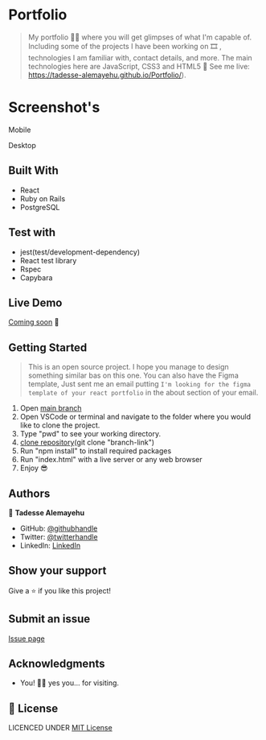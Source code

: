 # Portfolio

> My portfolio ✋🏼 where you will get glimpses of what I'm capable of. Including some of the projects I have been working on 🎞 , technologies I am familiar with, contact details, and more. The main technologies here are JavaScript, CSS3 and HTML5 🙌 See me live: <https://tadesse-alemayehu.github.io/Portfolio/>).

# Screenshot's

Mobile

Desktop

## Built With

- React
- Ruby on Rails
- PostgreSQL

## Test with

- jest(test/development-dependency)
- React test library
- Rspec
- Capybara

## Live Demo

[Coming soon]() 🙂

## Getting Started

> This is an open source project. I hope you manage to design something similar bas on this one.
> You can also have the Figma template, Just sent me an email putting `I'm looking for the figma template of your react portfolio` in the about section of your email.

1. Open [main branch](https://github.com/Tadesse-Alemayehu/portfolio-react/)
2. Open VSCode or terminal and navigate to the folder where you would like to clone the project.
3. Type "pwd" to see your working directory.
4. [clone repository](git@github.com:Tadesse-Alemayehu/porfolio)(git clone "branch-link")
5. Run "npm install" to install required packages
6. Run "index.html" with a live server or any web browser
7. Enjoy 😎

## Authors

👤 **Tadesse Alemayehu**

- GitHub: [@githubhandle](https://github.com/Tadesse-Alemayehu)
- Twitter: [@twitterhandle](https://twitter.com/TadesseWebDev)
- LinkedIn: [LinkedIn](https://www.linkedin.com/in/tadesse-alemayehu-60141a221/)

## Show your support

Give a ⭐️ if you like this project!

## Submit an issue

[Issue page](https://github.com/Tadesse-Alemayehu/portfolio-react/issues)

## Acknowledgments

- You! 🙏🏼 yes you... for visiting.

## 📝 License

LICENCED UNDER [MIT License](LICENSE)
